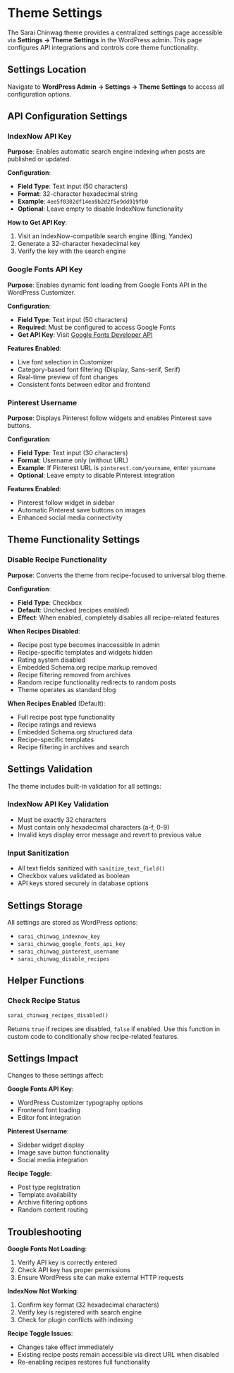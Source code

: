 # Theme Settings

The Sarai Chinwag theme provides a centralized settings page accessible via **Settings → Theme Settings** in the WordPress admin. This page configures API integrations and controls core theme functionality.

## Settings Location

Navigate to **WordPress Admin → Settings → Theme Settings** to access all configuration options.

## API Configuration Settings

### IndexNow API Key

**Purpose**: Enables automatic search engine indexing when posts are published or updated.

**Configuration**:
- **Field Type**: Text input (50 characters)
- **Format**: 32-character hexadecimal string
- **Example**: `4ee5f0302df14ea9b2d2f5e9dd919fb0`
- **Optional**: Leave empty to disable IndexNow functionality

**How to Get API Key**:
1. Visit an IndexNow-compatible search engine (Bing, Yandex)
2. Generate a 32-character hexadecimal key
3. Verify the key with the search engine

### Google Fonts API Key

**Purpose**: Enables dynamic font loading from Google Fonts API in the WordPress Customizer.

**Configuration**:
- **Field Type**: Text input (50 characters)  
- **Required**: Must be configured to access Google Fonts
- **Get API Key**: Visit [Google Fonts Developer API](https://developers.google.com/fonts/docs/developer_api)

**Features Enabled**:
- Live font selection in Customizer
- Category-based font filtering (Display, Sans-serif, Serif)
- Real-time preview of font changes
- Consistent fonts between editor and frontend

### Pinterest Username

**Purpose**: Displays Pinterest follow widgets and enables Pinterest save buttons.

**Configuration**:
- **Field Type**: Text input (30 characters)
- **Format**: Username only (without URL)
- **Example**: If Pinterest URL is `pinterest.com/yourname`, enter `yourname`
- **Optional**: Leave empty to disable Pinterest integration

**Features Enabled**:
- Pinterest follow widget in sidebar
- Automatic Pinterest save buttons on images
- Enhanced social media connectivity

## Theme Functionality Settings

### Disable Recipe Functionality

**Purpose**: Converts the theme from recipe-focused to universal blog theme.

**Configuration**:
- **Field Type**: Checkbox
- **Default**: Unchecked (recipes enabled)
- **Effect**: When enabled, completely disables all recipe-related features

**When Recipes Disabled**:
- Recipe post type becomes inaccessible in admin
- Recipe-specific templates and widgets hidden
- Rating system disabled
- Embedded Schema.org recipe markup removed
- Recipe filtering removed from archives
- Random recipe functionality redirects to random posts
- Theme operates as standard blog

**When Recipes Enabled** (Default):
- Full recipe post type functionality
- Recipe ratings and reviews
- Embedded Schema.org structured data
- Recipe-specific templates
- Recipe filtering in archives and search

## Settings Validation

The theme includes built-in validation for all settings:

### IndexNow API Key Validation
- Must be exactly 32 characters
- Must contain only hexadecimal characters (a-f, 0-9)
- Invalid keys display error message and revert to previous value

### Input Sanitization
- All text fields sanitized with `sanitize_text_field()`
- Checkbox values validated as boolean
- API keys stored securely in database options

## Settings Storage

All settings are stored as WordPress options:
- `sarai_chinwag_indexnow_key`
- `sarai_chinwag_google_fonts_api_key`  
- `sarai_chinwag_pinterest_username`
- `sarai_chinwag_disable_recipes`

## Helper Functions

### Check Recipe Status
```php
sarai_chinwag_recipes_disabled()
```
Returns `true` if recipes are disabled, `false` if enabled. Use this function in custom code to conditionally show recipe-related features.

## Settings Impact

Changes to these settings affect:

**Google Fonts API Key**:
- WordPress Customizer typography options
- Frontend font loading
- Editor font integration

**Pinterest Username**:
- Sidebar widget display
- Image save button functionality
- Social media integration

**Recipe Toggle**:
- Post type registration
- Template availability
- Archive filtering options
- Random content routing

## Troubleshooting

**Google Fonts Not Loading**:
1. Verify API key is correctly entered
2. Check API key has proper permissions
3. Ensure WordPress site can make external HTTP requests

**IndexNow Not Working**:
1. Confirm key format (32 hexadecimal characters)
2. Verify key is registered with search engine
3. Check for plugin conflicts with indexing

**Recipe Toggle Issues**:
- Changes take effect immediately
- Existing recipe posts remain accessible via direct URL when disabled
- Re-enabling recipes restores full functionality